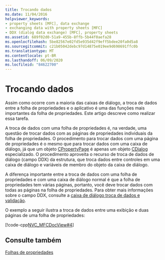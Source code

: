 ```yaml
---
title: Trocando dados
ms.date: 11/04/2016
helpviewer_keywords:
- property sheets [MFC], data exchange
- exchanging data with property sheets [MFC]
- DDX (dialog data exchange) [MFC], property sheets
ms.assetid: 689f02d0-51a9-455b-8ffb-5b44f0aefa28
ms.openlocfilehash: 5be82567e02fd5e935d42f9eff5bdee20fa0d5a8
ms.sourcegitcommit: c21b05042debc97d14875e019ee9d698691ffc0b
ms.translationtype: MT
ms.contentlocale: pt-BR
ms.lasthandoff: 06/09/2020
ms.locfileid: "84622700"
---
```

# <a name="exchanging-data"></a>Trocando dados

Assim como ocorre com a maioria das caixas de diálogo, a troca de dados entre a folha de propriedades e o aplicativo é uma das funções mais importantes da folha de propriedades. Este artigo descreve como realizar essa tarefa.

A troca de dados com uma folha de propriedades é, na verdade, uma questão de trocar dados com as páginas de propriedades individuais da folha de propriedades. O procedimento para trocar dados com uma página de propriedades é o mesmo que para trocar dados com uma caixa de diálogo, já que um objeto [CPropertyPage](reference/cpropertypage-class.md) é apenas um objeto [CDialog](reference/cdialog-class.md) especializado. O procedimento aproveita o recurso de troca de dados de diálogo (campo DDX) da estrutura, que troca dados entre controles em uma caixa de diálogo e variáveis de membro do objeto da caixa de diálogo.

A diferença importante entre a troca de dados com uma folha de propriedades e com uma caixa de diálogo normal é que a folha de propriedades tem várias páginas, portanto, você deve trocar dados com todas as páginas na folha de propriedades. Para obter mais informações sobre o campo DDX, consulte a [caixa de diálogo troca de dados e validação](dialog-data-exchange-and-validation.md).

O exemplo a seguir ilustra a troca de dados entre uma exibição e duas páginas de uma folha de propriedades:

[!code-cpp[NVC_MFCDocView#4](codesnippet/cpp/exchanging-data_1.cpp)]

## <a name="see-also"></a>Consulte também

[Folhas de propriedades](property-sheets-mfc.md)

